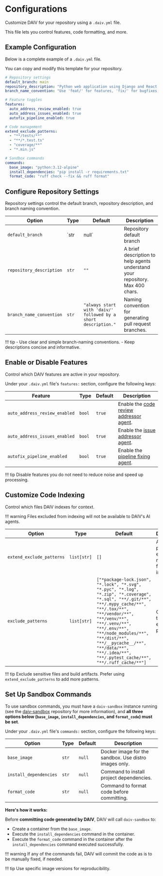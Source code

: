 # Configurations

Customize DAIV for your repository using a `.daiv.yml` file.

This file lets you control features, code formatting, and more.

## Example Configuration

Below is a complete example of a `.daiv.yml` file.

You can copy and modify this template for your repository.

```yaml
# Repository settings
default_branch: main
repository_description: "Python web application using Django and React. Follows PEP 8 standards and the Airbnb style guide for JavaScript."
branch_name_convention: "Use 'feat/' for features, 'fix/' for bugfixes, 'docs/' for documentation"

# Feature toggles
features:
  auto_address_review_enabled: true
  auto_address_issues_enabled: true
  autofix_pipeline_enabled: true

# Code management
extend_exclude_patterns:
  - "**/tests/**"
  - "**/*.test.ts"
  - "coverage/**"
  - "*.min.js"

# Sandbox commands
commands:
  base_image: "python:3.12-alpine"
  install_dependencies: "pip install -r requirements.txt"
  format_code: "ruff check --fix && ruff format"
```

## Configure Repository Settings

Repository settings control the default branch, repository description, and branch naming convention.

| Option                   | Type   |  Default                | Description                                                                 |
|--------------------------|--------|------------------------|-----------------------------------------------------------------------------|
| `default_branch`         | `str | null`    | Repository default branch    | The branch DAIV uses by default to load the `.daiv.yml` file.            |
| `repository_description` | `str`    | `""`       | A brief description to help agents understand your repository. Max 400 chars. |
| `branch_name_convention` | `str`    | `"always start with 'daiv/' followed by a short description."`    | Naming convention for generating pull request branches.                                |

!!! tip
    - Use clear and simple branch-naming conventions.
    - Keep descriptions concise and informative.


## Enable or Disable Features

Control which DAIV features are active in your repository.

Under your `.daiv.yml` file's `features:` section, configure the following keys:

| Feature                          | Type    | Default | Description                                                      |
|-----------------------------------|---------|---------|------------------------------------------------------------------|
| `auto_address_review_enabled`     | `bool`    | `true`    | Enable the [code review addressor agent](ai-agents/code-review-addressor.md).                          |
| `auto_address_issues_enabled`     | `bool`    | `true`    | Enable the [issue addressor agent](ai-agents/issue-addressor.md).                                |
| `autofix_pipeline_enabled`        | `bool`    | `true`    | Enable the [pipeline fixing agent](ai-agents/pipeline-fixing.md).                                |

!!! tip
    Disable features you do not need to reduce noise and speed up processing.

## Customize Code Indexing

Control which files DAIV indexes for context.

!!! warning
    Files excluded from indexing will not be available to DAIV's AI agents.

| Option                   | Type    | Default                | Description                                                                 |
|--------------------------|---------|------------------------|-----------------------------------------------------------------------------|
| `extend_exclude_patterns` | `list[str]` | `[]`                   | Add patterns to exclude more files from indexing.                          |
| `exclude_patterns`         | `list[str]` | `["*package-lock.json", "*.lock", "*.svg", "*.pyc", "*.log", "*.zip", "*.coverage", "*.sql", "**/.git/**", "**/.mypy_cache/**", "**/.tox/**", "**/vendor/**", "**/venv/**", "**/.venv/**", "**/.env/**", "**/node_modules/**", "**/dist/**", "**/__pycache__/**", "**/data/**", "**/.idea/**", "**/.pytest_cache/**", "**/.ruff_cache/**"]`                   | Override the default exclude patterns.                                      |

!!! tip
    Exclude sensitive files and build artifacts.
    Prefer using `extend_exclude_patterns` to add more patterns.

## Set Up Sandbox Commands

To use sandbox commands, you must have a `daiv-sandbox` instance running (see the [daiv-sandbox](https://github.com/srtab/daiv-sandbox) repository for more information), and **all three options below (`base_image`, `install_dependencies`, and `format_code`) must be set**.

Under your `.daiv.yml` file's `commands:` section, configure the following keys:

| Option                | Type   | Default | Description                                               |
|-----------------------|--------|---------|-----------------------------------------------------------|
| `base_image`          | `str`    | `null`    | Docker image for the sandbox. Use distro images only.     |
| `install_dependencies`| `str`    | `null`    | Command to install project dependencies.                  |
| `format_code`         | `str`    | `null`    | Command to format code before committing.                |

**Here's how it works:**

Before **committing code generated by DAIV**, DAIV will call `daiv-sandbox` to:

  - Create a container from the `base_image`.
  - Execute the `install_dependencies` command in the container.
  - Execute the `format_code` command in the container after the `install_dependencies` command executed successfully.

!!! warning
    If any of the commands fail, DAIV will commit the code as is to be manually fixed, if needed.

!!! tip
    Use specific image versions for reproducibility.
